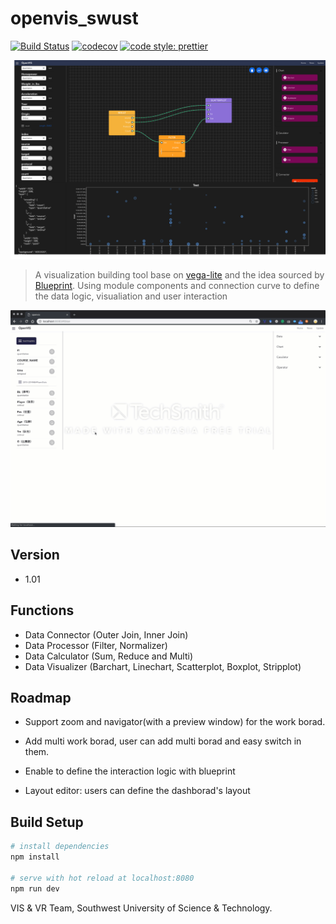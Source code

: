 # openvis_swust

[![Build Status](https://travis-ci.org/vega/vega-lite.svg?branch=master)](https://travis-ci.org/vega/vega-lite)
[![codecov](https://codecov.io/gh/vega/vega-lite/branch/master/graph/badge.svg)](https://codecov.io/gh/vega/vega-lite)
[![code style: prettier](https://img.shields.io/badge/code_style-prettier-ff69b4.svg?style=rounded)](https://github.com/prettier/prettier)

![Teaser](preview1.png)

> A visualization building tool base on [vega-lite](https://vega.github.io/vega-lite/) and the idea sourced by [Blueprint](https://docs.unrealengine.com/en-us/Engine/Blueprints/GettingStarted). Using module components and connection curve to define the data logic, visualiation and user interaction

![Demo](demo.gif)

## Version

- 1.01

## Functions

- Data Connector (Outer Join, Inner Join)
- Data Processor (Filter, Normalizer)
- Data Calculator (Sum, Reduce and Multi)
- Data Visualizer (Barchart, Linechart, Scatterplot, Boxplot, Stripplot)

## Roadmap

- Support zoom and navigator(with a preview window) for the work borad.

- Add multi work borad, user can add multi borad and easy switch in them.

- Enable to define the interaction logic with blueprint

- Layout editor: users can define the dashborad's layout

## Build Setup
``` bash
# install dependencies
npm install

# serve with hot reload at localhost:8080
npm run dev
```

VIS & VR Team, Southwest University of Science & Technology. 

